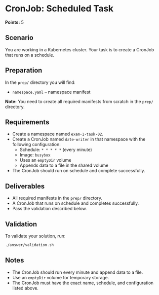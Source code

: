 # CronJob: Scheduled Task

**Points:** 5

## Scenario
You are working in a Kubernetes cluster. Your task is to create a CronJob that runs on a schedule.

## Preparation
In the `prep/` directory you will find:
- `namespace.yaml` – namespace manifest

**Note:** You need to create all required manifests from scratch in the `prep/` directory.

## Requirements
- Create a namespace named `exam-1-task-02`.
- Create a CronJob named `date-writer` in that namespace with the following configuration:
  - Schedule: `* * * * *` (every minute)
  - Image: `busybox`
  - Uses an `emptyDir` volume
  - Appends data to a file in the shared volume
- The CronJob should run on schedule and complete successfully.

## Deliverables
- All required manifests in the `prep/` directory.
- A CronJob that runs on schedule and completes successfully.
- Pass the validation described below.

## Validation
To validate your solution, run:

```sh
./answer/validation.sh
```

## Notes
- The CronJob should run every minute and append data to a file.
- Use an `emptyDir` volume for temporary storage.
- The CronJob must have the exact name, schedule, and configuration listed above.